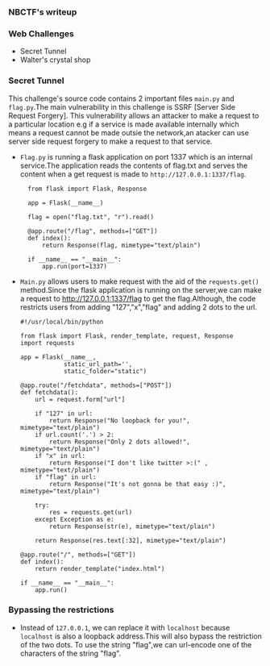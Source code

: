 ### NBCTF's writeup

### Web Challenges

- Secret Tunnel
- Walter's crystal shop
### Secret Tunnel
  This challenge's source code contains 2 important files `main.py` and `flag.py`.The main vulnerability in this challenge is SSRF [Server Side Request Forgery].
This vulnerability allows an attacker to make a request to a particular location e.g if a service is made available internally which means a request cannot be made
outsie the network,an atacker can use server side request forgery to make a request to that service.

- `Flag.py` is running a flask application on port 1337 which is an internal service.The application reads the contents of flag.txt and serves
the content when a get request is made to  `http://127.0.0.1:1337/flag`.

        from flask import Flask, Response
        
        app = Flask(__name__)
        
        flag = open("flag.txt", "r").read()
        
        @app.route("/flag", methods=["GET"])
        def index():
            return Response(flag, mimetype="text/plain")
        
        if __name__ == "__main__":
            app.run(port=1337)

- `Main.py` allows users to make request with the aid of the `requests.get()` method.Since the flask application is running on the server,we can make a request to http://127.0.0.1:1337/flag to get the flag.Although, the code restricts users from adding "127","x","flag" and adding 2 dots to the url.
      
      #!/usr/local/bin/python
      
      from flask import Flask, render_template, request, Response
      import requests
      
      app = Flask(__name__,
                  static_url_path='',
                  static_folder="static")
      
      @app.route("/fetchdata", methods=["POST"])
      def fetchdata():
          url = request.form["url"]
      
          if "127" in url:
              return Response("No loopback for you!", mimetype="text/plain")
          if url.count('.') > 2:
              return Response("Only 2 dots allowed!", mimetype="text/plain")
          if "x" in url:
              return Response("I don't like twitter >:(" , mimetype="text/plain") 
          if "flag" in url:
              return Response("It's not gonna be that easy :)", mimetype="text/plain")
      
          try:
              res = requests.get(url)
          except Exception as e:
              return Response(str(e), mimetype="text/plain")
      
          return Response(res.text[:32], mimetype="text/plain")
      
      @app.route("/", methods=["GET"])
      def index():
          return render_template("index.html")
      
      if __name__ == "__main__":
          app.run()
### Bypassing the restrictions
- Instead of `127.0.0.1`, we can replace it with `localhost` because `localhost` is also a loopback address.This will also bypass the restriction of the two dots.
To use the string "flag",we can url-encode one of the characters of the string "flag".
  
